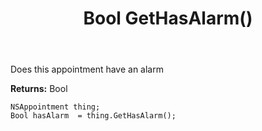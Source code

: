 ﻿---
uid: crmscript_ref_NSAppointment_GetHasAlarm
title: Bool GetHasAlarm()
intellisense: NSAppointment.GetHasAlarm
keywords: NSAppointment, GetHasAlarm
so.topic: reference
---

Does this appointment have an alarm

**Returns:** Bool


```crmscript
NSAppointment thing;
Bool hasAlarm  = thing.GetHasAlarm();
```


